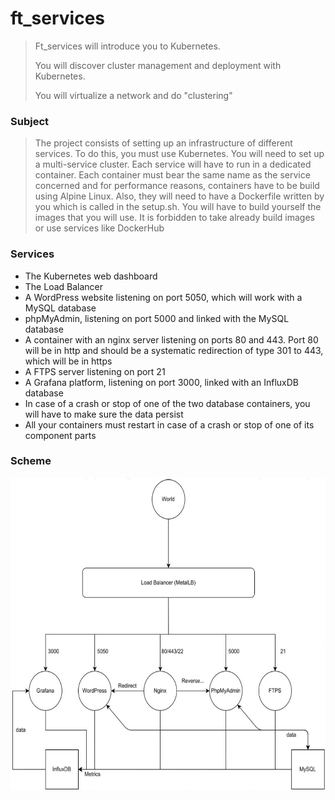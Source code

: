 # ft_services

> Ft_services will introduce you to Kubernetes.
>
> You will discover cluster management and deployment with Kubernetes.
> 
> You will virtualize a network and do "clustering"

### Subject

> The project consists of setting up an infrastructure of different services. To do this, you must use Kubernetes. You will need to set up a multi-service cluster.
> Each service will have to run in a dedicated container.
> Each container must bear the same name as the service concerned and for performance reasons, containers have to be build using Alpine Linux.
> Also, they will need to have a Dockerfile written by you which is called in the setup.sh. You will have to build yourself the images that you will use. It is forbidden to take already build images or use services like DockerHub

### Services

- The Kubernetes web dashboard
- The Load Balancer
- A WordPress website listening on port 5050, which will work with a MySQL database
- phpMyAdmin, listening on port 5000 and linked with the MySQL database
- A container with an nginx server listening on ports 80 and 443. Port 80 will be in http and should be a systematic redirection of type 301 to 443, which will be in https
- A FTPS server listening on port 21
- A Grafana platform, listening on port 3000, linked with an InfluxDB database
- In case of a crash or stop of one of the two database containers, you will have to make sure the data persist
- All your containers must restart in case of a crash or stop of one of its component parts

### Scheme

<p align="center">
  <img src="cluster.png" height="500px">
</p>
